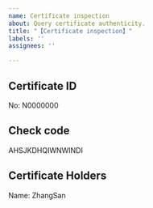 ```yaml
---
name: Certificate inspection
about: Query certificate authenticity.
title: "【Certificate inspection】"
labels: ''
assignees: ''

---
```


## Certificate ID
No: N0000000
## Check code
AHSJKDHQIWNWINDI
## Certificate Holders
Name: ZhangSan
[^_^]: END
